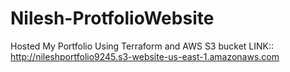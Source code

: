 # Nilesh-ProtfolioWebsite
Hosted My Portfolio Using Terraform and AWS S3 bucket
LINK:: http://nileshportfolio9245.s3-website-us-east-1.amazonaws.com
